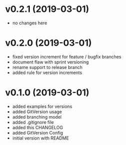 # v0.2.1 (2019-03-01)

 * no changes here

# v0.2.0 (2019-03-01)

 * fixed version increment for feature / bugfix branches
 * document flaw with sprint versioning
 * rename support to release branch
 * added rule for version increments

# v0.1.0 (2019-03-01)

 * added examples for versions
 * added GitVersion usage
 * added branching model
 * added .gitignore file
 * added this CHANGELOG
 * added GitVersion Config
 * initial version with README